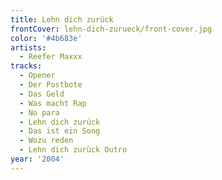 ```yaml
---
title: Lehn dich zurück
frontCover: lehn-dich-zurueck/front-cover.jpg
color: '#4b683e'
artists:
  - Reefer Maxxx
tracks:
  - Opener
  - Der Postbote
  - Das Geld
  - Was macht Rap
  - No para
  - Lehn dich zurück
  - Das ist ein Song
  - Wozu reden
  - Lehn dich zurück Outro
year: '2004'
---
```

